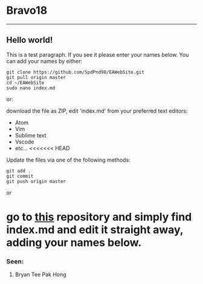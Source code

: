 # Bravo18
----

## Hello world!

This is a test paragraph. If you see it please enter your names below.
You can add your names by either: 
```
git clone https://github.com/SpdPnd98/EAWebSite.git
git pull origin master
cd ~/EAWebSite
sudo nano index.md
```
or:

download the file as ZIP, edit 'index.md' from your preferred text editors:

  * Atom
  * Vim
  * Sublime text
  * Vscode
  * etc...
<<<<<<< HEAD


Update the files via one of the following methods:

```
git add .
git commit
git push origin master
```

or

go to [this](https://github.com/SpdPnd98/EAWebSite) repository and simply find index.md and edit it straight away, adding your names below.
=======


### Seen:

1. Bryan Tee Pak Hong 

